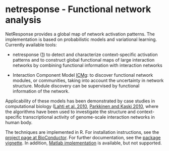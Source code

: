 netresponse - Functional network analysis
===========

NetResponse provides a global map of network activation patterns. The
implementation is based on probabilistic models and variational
learning. Currently available tools:

 * netresponse
   ([1](http://bioinformatics.oxfordjournals.org/content/26/21/2713))
   to detect and characterize context-specific activation patterns and
   to construct global functional maps of large interaction networks
   by combining functional information with interaction networks

 * Interaction Component Model
   [ICMg](http://www.biomedcentral.com/1752-0509/4/4): to discover
   functional network modules, or communities, taking into account the
   uncertainty in network structure. Module discovery can be
   supervised by functional information of the network.

Applicability of these models has been demonstrated by case studies in
computational biology ([Lahti et
al. 2010](http://bioinformatics.oxfordjournals.org/content/26/21/2713),
[Parkkinen and Kaski
2010](http://www.biomedcentral.com/1752-0509/4/4), where the
algorithms have been used to investigate the structure and
context-specific transcriptional activity of genome-scale interaction
networks in human body.

The techniques are implemented in R. For installation instructions,
see the [project page at
BioConductor](http://www.bioconductor.org/help/bioc-views/devel/bioc/html/netresponse.html). For
further documentation, see the [package
vignette](http://www.bioconductor.org/packages/2.7/bioc/vignettes/netresponse/inst/doc/netresponse.pdf). In
addition, [Matlab
implementation](http://www.cis.hut.fi/projects/mi/software/NetResponse)
is available, but not supported.


